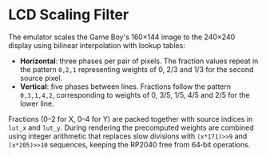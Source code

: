 # LCD Scaling Filter

The emulator scales the Game Boy's 160×144 image to the 240×240 display
using bilinear interpolation with lookup tables:

- **Horizontal**: three phases per pair of pixels. The fraction values
  repeat in the pattern `0,2,1` representing weights of 0, 2/3 and
  1/3 for the second source pixel.
- **Vertical**: five phases between lines. Fractions follow the pattern
  `0,3,1,4,2`, corresponding to weights of 0, 3/5, 1/5, 4/5 and 2/5 for
  the lower line.

Fractions (0–2 for X, 0–4 for Y) are packed together with source indices
in `lut_x` and `lut_y`. During rendering the precomputed weights are
combined using integer arithmetic that replaces slow divisions with
`(x*171)>>9` and `(x*205)>>10` sequences, keeping the RP2040 free from
64‑bit operations.
